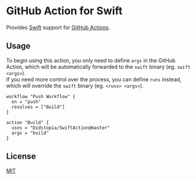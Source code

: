 # GitHub Action for Swift

Provides [Swift](https://swift.org) support for [GitHub Actions](https://github.com/features/actions).

## Usage

To begin using this action, you only need to define `args` in the GitHub Action, which will be automatically forwarded to the `swift` binary (eg. `swift <args>`).  
If you need more control over the process, you can define `runs` instead, which will override the `swift` binary (eg. `<runs> <args>`).

```hcl
workflow "Push Workflow" {
  on = "push"
  resolves = ["Build"]
}

action "Build" {
  uses = "Didstopia/SwiftAction@master"
  args = "build"
}
```

## License

[MIT](LICENSE)
